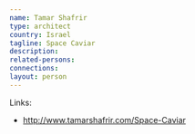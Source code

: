 ```yaml
---
name: Tamar Shafrir
type: architect
country: Israel
tagline: Space Caviar
description:
related-persons:
connections:
layout: person
---
```

Links:
* <http://www.tamarshafrir.com/Space-Caviar>
